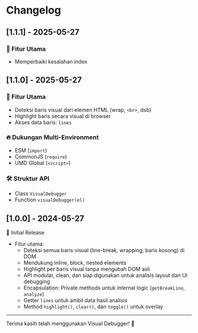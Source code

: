 # Changelog

## [1.1.1] - 2025-05-27
### 🎯 Fitur Utama
- Memperbaiki kesalahan index

## [1.1.0] - 2025-05-27

### 🎯 Fitur Utama
- Deteksi baris visual dari elemen HTML (wrap, `<br>`, dsb)
- Highlight baris secara visual di browser
- Akses data baris: `lines`

### 🔥 Dukungan Multi-Environment
- ESM (`import`)
- CommonJS (`require`)
- UMD Global (`<script>`)

### 🛠️ Struktur API
- Class `VisualDebugger`
- Function `visualDebugger(el)`

## [1.0.0] - 2024-05-27

🎉 Initial Release

- Fitur utama:
  - Deteksi semua baris visual (line-break, wrapping, baris kosong) di DOM
  - Mendukung inline, block, nested elements
  - Highlight per baris visual tanpa mengubah DOM asli
  - API modular, clean, dan siap digunakan untuk analisis layout dan UI debugging
  - Encapsulation: Private methods untuk internal logic (`getBreakLine`, `analyze`)
  - Getter `lines` untuk ambil data hasil analisis
  - Method `highlight()`, `clear()`, dan `toggle()` untuk overlay

---

Terima kasih telah menggunakan Visual Debugger! 🚀
